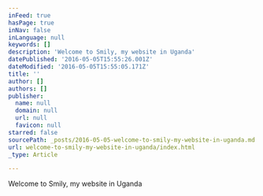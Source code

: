 ```yaml
---
inFeed: true
hasPage: true
inNav: false
inLanguage: null
keywords: []
description: 'Welcome to Smily, my website in Uganda'
datePublished: '2016-05-05T15:55:26.001Z'
dateModified: '2016-05-05T15:55:05.171Z'
title: ''
author: []
authors: []
publisher:
  name: null
  domain: null
  url: null
  favicon: null
starred: false
sourcePath: _posts/2016-05-05-welcome-to-smily-my-website-in-uganda.md
url: welcome-to-smily-my-website-in-uganda/index.html
_type: Article

---
```

Welcome to Smily, my website in Uganda